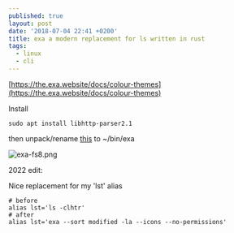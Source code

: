 ```yaml
---
published: true
layout: post
date: '2018-07-04 22:41 +0200'
title: exa a modern replacement for ls written in rust
tags:
  - linux
  - cli
---
```

[https://the.exa.website/docs/colour-themes](https://the.exa.website/docs/colour-themes)

Install

	sudo apt install libhttp-parser2.1

then unpack/rename [this](https://the.exa.website/#installation) to ~/bin/exa

![exa-fs8.png]({{site.baseurl}}/media/exa-fs8.png)

2022 edit:

Nice replacement for my 'lst' alias

    # before
    alias lst='ls -clhtr'
    # after
    alias lst='exa --sort modified -la --icons --no-permissions'
